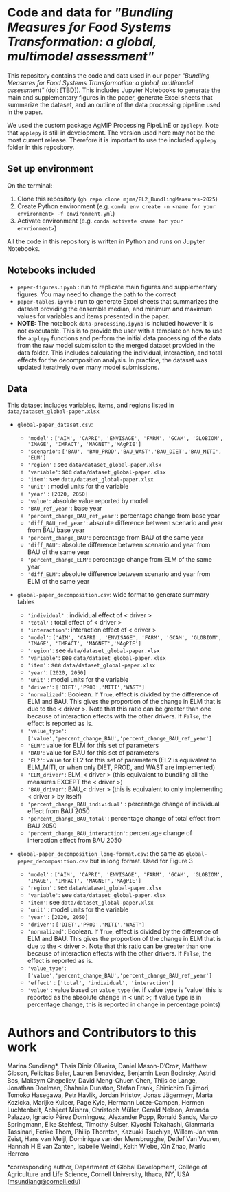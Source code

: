 # Code and data for *"Bundling Measures for Food Systems Transformation: a global, multimodel assessment"*
This repository contains the code and data used in our paper *"Bundling Measures for Food Systems Transformation: a global, multimodel assessment"* (doi: [TBD]). This includes Jupyter Notebooks to generate the main and supplementary figures in the paper, generate Excel sheets that summarize the dataset, and an outline of the data processing pipeline used in the paper.

We used the custom package AgMIP Processing PipeLinE or `applepy`. Note that `applepy` is still in development. The version used here may not be the most current release. Therefore it is important to use the included `applepy` folder in this repository. 

## Set up environment
On the terminal:
1. Clone this repository (`gh repo clone mjms/EL2_BundlingMeasures-2025`)
2. Create Python environment (e.g. `conda env create -n <name for your environment> -f environment.yml`)
3. Activate environment (e.g. `conda activate <name for your envrionment>`)

All the code in this repository is written in Python and runs on Jupyter Notebooks.

## Notebooks included
* `paper-figures.ipynb` : run to replicate main figures and supplementary figures. You may need to change the path to the correct 
* `paper-tables.ipynb` : run to generate Excel sheets that summarizes the dataset providing the ensemble median, and minimum and maximum values for variables and items presented in the paper.
* **NOTE:** The notebook `data-processing.ipynb` is included however it is not executable. This is to provide the user with a template on how to use the `applepy` functions and perform the initial data processing of the data from the raw model submission to the merged dataset provided in the data folder. This includes calculating the individual, interaction, and total effects for the decomposition analysis. In practice, the dataset was updated iteratively over many model submissions. 

## Data 
This dataset includes variables, items, and regions listed in `data/dataset_global-paper.xlsx`
* `global-paper_dataset.csv`: 
  * `'model'` : `['AIM', 'CAPRI', 'ENVISAGE', 'FARM', 'GCAM', 'GLOBIOM', 'IMAGE', 'IMPACT', 'MAGNET','MAgPIE']`
  * `'scenario'`: `['BAU', 'BAU_PROD','BAU_WAST','BAU_DIET','BAU_MITI', 'ELM']`
  * `'region'` : see `data/dataset_global-paper.xlsx` 
  * `'variable'`: see `data/dataset_global-paper.xlsx` 
  * `'item'`: see `data/dataset_global-paper.xlsx`
  * `'unit'` : model units for the variable
  * `'year'` : `[2020, 2050]`
  * `'value'`: absolute value reported by model
  * `'BAU_ref_year'`: base year
  * `'percent_change_BAU_ref_year'`: percentage change from base year
  * `'diff_BAU_ref_year'`: absolute difference between scenario and year from BAU base year
  * `'percent_change_BAU'`: percentage from BAU of the same year
  * `'diff_BAU'`: absolute difference between scenario and year from BAU of the same year
  * `'percent_change_ELM'`: percentage change from ELM of the same year
  * `'diff_ELM'`: absolute difference between scenario and year from ELM of the same year

* `global-paper_decomposition.csv`: wide format to generate summary tables
  * `'individual'` : individual effect of < driver >
  * `'total'` : total effect of < driver >
  * `'interaction'`: interaction effect of < driver >
  * `'model'`: `['AIM', 'CAPRI', 'ENVISAGE', 'FARM', 'GCAM', 'GLOBIOM', 'IMAGE', 'IMPACT', 'MAGNET','MAgPIE']`
  * `'region'`: see `data/dataset_global-paper.xlsx`
  * `'variable'`: see `data/dataset_global-paper.xlsx`
  * `'item'` : see `data/dataset_global-paper.xlsx`
  * `'year'`: `[2020, 2050]`
  * `'unit'` : model units for the variable
  * `'driver'`: `['DIET','PROD','MITI','WAST']`
  * `'normalized'`: Boolean. If `True`, effect is divided by the difference of ELM and BAU. This gives the proportion of the change in ELM that is due to the < driver >. Note that this ratio can be greater than one because of interaction effects with the other drivers. If `False`, the effect is reported as is. 
  * `'value_type'`: `['value','percent_change_BAU','percent_change_BAU_ref_year']` 
  * `'ELM'`: value for ELM for this set of parameters
  * `'BAU'`: value for BAU for this set of parameters
  * `'EL2'`: value for EL2 for this set of parameters (EL2 is equivalent to ELM_MITI, or when only DIET, PROD, and WAST are implemented)
  * `'ELM_driver'`: ELM_< driver > (this equivalent to bundling all the measures EXCEPT the < driver >)
  * `'BAU_driver'`: BAU_< driver > (this is equivalent to only implementing < driver > by itself)
  * `'percent_change_BAU_individual'` : percentage change of individual effect from BAU 2050
  * `'percent_change_BAU_total'`: percentage change of total effect from BAU 2050
  * `'percent_change_BAU_interaction'`: percentage change of interaction effect from BAU 2050

* `global-paper_decomposition_long-format.csv`: the same as `global-paper_decomposition.csv` but in long format. Used for Figure 3
  * `'model'` : `['AIM', 'CAPRI', 'ENVISAGE', 'FARM', 'GCAM', 'GLOBIOM', 'IMAGE', 'IMPACT', 'MAGNET','MAgPIE']`
  * `'region'` : see `data/dataset_global-paper.xlsx` 
  * `'variable'`: see `data/dataset_global-paper.xlsx` 
  * `'item'`: see `data/dataset_global-paper.xlsx`
  * `'unit'` : model units for the variable
  * `'year'` : `[2020, 2050]`
  * `'driver'`: `['DIET','PROD','MITI','WAST']`
  * `'normalized'`: Boolean. If `True`, effect is divided by the difference of ELM and BAU. This gives the proportion of the change in ELM that is due to the < driver >. Note that this ratio can be greater than one because of interaction effects with the other drivers. If `False`, the effect is reported as is. 
  * `'value_type'`: `['value','percent_change_BAU','percent_change_BAU_ref_year']` 
  * `'effect'` : `['total', 'individual', 'interaction']`
  * `'value'` : value based on `value_type` (ie. if value type is 'value' this is reported as the absolute change in < unit >; if value type is in percentage change, this is reported in change in percentage points)

# Authors and Contributors to this work
Marina Sundiang*, Thais Diniz Oliveira, Daniel Mason-D’Croz, Matthew Gibson, Felicitas Beier, Lauren Benavidez, Benjamin Leon Bodirsky, Astrid Bos, Maksym Chepeliev, David Meng-Chuen Chen, Thijs de Lange, Jonathan Doelman, Shahnila Dunston, Stefan Frank, Shinichiro Fujimori, Tomoko Hasegawa, Petr Havlik, Jordan Hristov, Jonas Jägermeyr, Marta Kozicka, Marijke Kuiper, Page Kyle, Hermann Lotze-Campen, Hermen Luchtenbelt, Abhijeet Mishra, Christoph Müller, Gerald Nelson, Amanda Palazzo, Ignacio Pérez Domínguez, Alexander Popp, Ronald Sands, Marco Springmann, Elke Stehfest, Timothy Sulser, Kiyoshi Takahashi, Gianmaria Tassinari, Ferike Thom, Philip Thornton, Kazuaki Tsuchiya, Willem-Jan van Zeist, Hans van Meijl, Dominique van der Mensbrugghe, Detlef Van Vuuren, Hannah H E van Zanten, Isabelle Weindl, Keith Wiebe, Xin Zhao, Mario Herrero

*corresponding author, Department of Global Development, College of Agriculture and Life Science, Cornell University, Ithaca, NY, USA (msundiang@cornell.edu)

